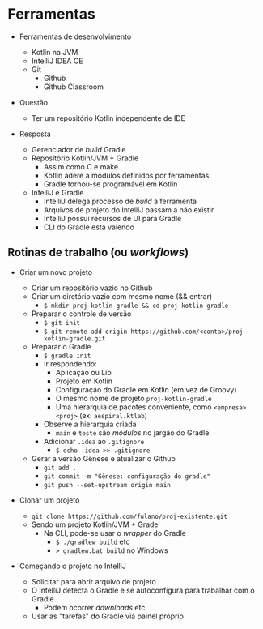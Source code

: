# Ferramentas

* Ferramentas de desenvolvimento
    * Kotlin na JVM
    * IntelliJ IDEA CE
    * Git
        * Github
        * Github Classroom

* Questão
    * Ter um repositório Kotlin independente de IDE

* Resposta
    * Gerenciador de _build_ Gradle
    * Repositório Kotlin/JVM + Gradle
        * Assim como C e make
        * Kotlin adere a módulos definidos por ferramentas
        * Gradle tornou-se programável em Kotlin
    * IntelliJ e Gradle
        * IntelliJ delega processo de _build_ à ferramenta
        * Arquivos de projeto do IntelliJ passam a não existir
        * IntelliJ possui recursos de UI para Gradle
        * CLI do Gradle está valendo

## Rotinas de trabalho (ou _workflows_)

* Criar um novo projeto
    * Criar um repositório vazio no Github
    * Criar um diretório vazio com mesmo nome (&& entrar)
        * `$ mkdir proj-kotlin-gradle && cd proj-kotlin-gradle`
    * Preparar o controle de versão
        * `$ git init`
        * `$ git remote add origin https://github.com/<conta>/proj-kotlin-gradle.git`
    * Preparar o Gradle
        * `$ gradle init` 
        * Ir respondendo: 
            * Aplicação ou Lib
            * Projeto em Kotlin
            * Configuração do Gradle em Kotlin (em vez de Groovy)
            * O mesmo nome de projeto `proj-kotlin-gradle`
            * Uma hierarquia de pacotes conveniente, como `<empresa>.<proj>` (ex: `aespiral.ktlab`)
        * Observe a hierarquia criada
            * `main` e `teste` são _módulos_ no jargão do Gradle
        * Adicionar `.idea` ao `.gitignore`
            * `$ echo .idea >> .gitignore`
    * Gerar a versão Gênese e atualizar o Github
        * `git add .`
        * `git commit -m "Gênese: configuração do gradle"`
        * `git push --set-upstream origin main`
            
* Clonar um projeto
    * `git clone https://github.com/fulano/proj-existente.git`
    * Sendo um projeto Kotlin/JVM + Grade
        * Na CLI, pode-se usar o _wrapper_ do Gradle
            * `$ ./gradlew build` etc
            * `> gradlew.bat build` no Windows

* Começando o projeto no IntelliJ
    * Solicitar para abrir arquivo de projeto
    * O IntelliJ detecta o Gradle e se autoconfigura para trabalhar com o Gradle
        * Podem ocorrer _downloads_ etc
    * Usar as "tarefas" do Gradle via painel próprio